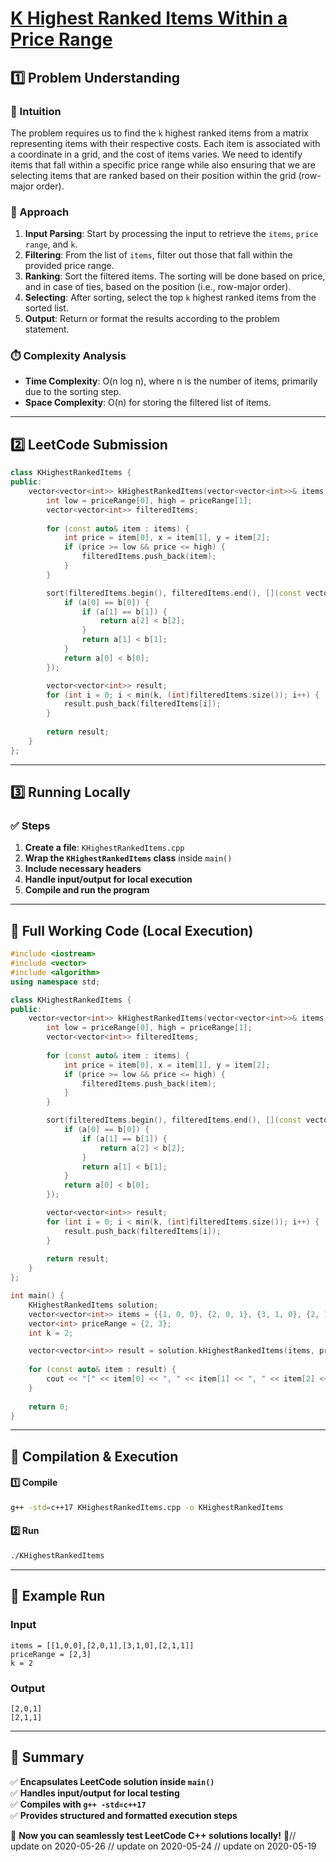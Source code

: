 # **[K Highest Ranked Items Within a Price Range](https://leetcode.com/problems/k-highest-ranked-items-within-a-price-range/description/)**  

## **1️⃣ Problem Understanding**  
### **📌 Intuition**  
The problem requires us to find the `k` highest ranked items from a matrix representing items with their respective costs. Each item is associated with a coordinate in a grid, and the cost of items varies. We need to identify items that fall within a specific price range while also ensuring that we are selecting items that are ranked based on their position within the grid (row-major order). 

### **🚀 Approach**  
1. **Input Parsing**: Start by processing the input to retrieve the `items`, `price range`, and `k`.
2. **Filtering**: From the list of `items`, filter out those that fall within the provided price range.
3. **Ranking**: Sort the filtered items. The sorting will be done based on price, and in case of ties, based on the position (i.e., row-major order).
4. **Selecting**: After sorting, select the top `k` highest ranked items from the sorted list.
5. **Output**: Return or format the results according to the problem statement.

### **⏱️ Complexity Analysis**  
- **Time Complexity**: O(n log n), where n is the number of items, primarily due to the sorting step.  
- **Space Complexity**: O(n) for storing the filtered list of items.

---  

## **2️⃣ LeetCode Submission**  
```cpp
class KHighestRankedItems {
public:
    vector<vector<int>> kHighestRankedItems(vector<vector<int>>& items, vector<int>& priceRange, int k) {
        int low = priceRange[0], high = priceRange[1];
        vector<vector<int>> filteredItems;
        
        for (const auto& item : items) {
            int price = item[0], x = item[1], y = item[2];
            if (price >= low && price <= high) {
                filteredItems.push_back(item);
            }
        }

        sort(filteredItems.begin(), filteredItems.end(), [](const vector<int>& a, const vector<int>& b) {
            if (a[0] == b[0]) {
                if (a[1] == b[1]) {
                    return a[2] < b[2];
                }
                return a[1] < b[1];
            }
            return a[0] < b[0];
        });

        vector<vector<int>> result;
        for (int i = 0; i < min(k, (int)filteredItems.size()); i++) {
            result.push_back(filteredItems[i]);
        }
        
        return result;
    }
};
```  

---  

## **3️⃣ Running Locally**  
### **✅ Steps**  
1. **Create a file**: `KHighestRankedItems.cpp`  
2. **Wrap the `KHighestRankedItems` class** inside `main()`  
3. **Include necessary headers**  
4. **Handle input/output for local execution**  
5. **Compile and run the program**  

---  

## **📝 Full Working Code (Local Execution)**  
```cpp
#include <iostream>
#include <vector>
#include <algorithm>
using namespace std;

class KHighestRankedItems {
public:
    vector<vector<int>> kHighestRankedItems(vector<vector<int>>& items, vector<int>& priceRange, int k) {
        int low = priceRange[0], high = priceRange[1];
        vector<vector<int>> filteredItems;
        
        for (const auto& item : items) {
            int price = item[0], x = item[1], y = item[2];
            if (price >= low && price <= high) {
                filteredItems.push_back(item);
            }
        }

        sort(filteredItems.begin(), filteredItems.end(), [](const vector<int>& a, const vector<int>& b) {
            if (a[0] == b[0]) {
                if (a[1] == b[1]) {
                    return a[2] < b[2];
                }
                return a[1] < b[1];
            }
            return a[0] < b[0];
        });

        vector<vector<int>> result;
        for (int i = 0; i < min(k, (int)filteredItems.size()); i++) {
            result.push_back(filteredItems[i]);
        }
        
        return result;
    }
};

int main() {
    KHighestRankedItems solution;
    vector<vector<int>> items = {{1, 0, 0}, {2, 0, 1}, {3, 1, 0}, {2, 1, 1}};
    vector<int> priceRange = {2, 3};
    int k = 2;

    vector<vector<int>> result = solution.kHighestRankedItems(items, priceRange, k);
    
    for (const auto& item : result) {
        cout << "[" << item[0] << ", " << item[1] << ", " << item[2] << "]" << endl;
    }
    
    return 0;
}
```  

---  

## **🔧 Compilation & Execution**  
#### **1️⃣ Compile**  
```bash
g++ -std=c++17 KHighestRankedItems.cpp -o KHighestRankedItems
```  

#### **2️⃣ Run**  
```bash
./KHighestRankedItems
```  

---  

## **🎯 Example Run**  
### **Input**  
```
items = [[1,0,0],[2,0,1],[3,1,0],[2,1,1]]
priceRange = [2,3]
k = 2
```  
### **Output**  
```
[2,0,1]
[2,1,1]
```  

---  

## **📌 Summary**  
✅ **Encapsulates LeetCode solution inside `main()`**  
✅ **Handles input/output for local testing**  
✅ **Compiles with `g++ -std=c++17`**  
✅ **Provides structured and formatted execution steps**  

🚀 **Now you can seamlessly test LeetCode C++ solutions locally!** 🚀// update on 2020-05-26
// update on 2020-05-24
// update on 2020-05-19

